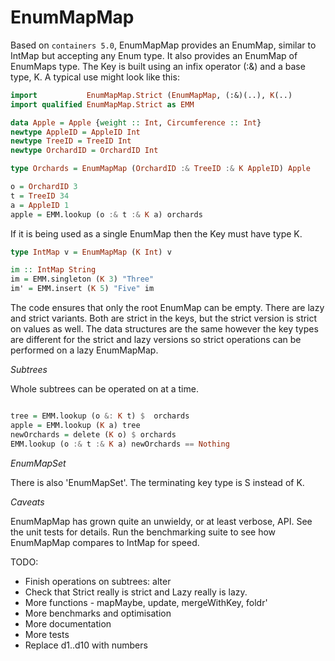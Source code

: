 EnumMapMap
==========

Based on `containers 5.0`, EnumMapMap provides an EnumMap, similar to IntMap but
accepting any Enum type.  It also provides an EnumMap of EnumMaps type.  The Key
is built using an infix operator (:&) and a base type, K.  A typical use might
look like this:

```haskell
import           EnumMapMap.Strict (EnumMapMap, (:&)(..), K(..)
import qualified EnumMapMap.Strict as EMM

data Apple = Apple {weight :: Int, Circumference :: Int}
newtype AppleID = AppleID Int
newtype TreeID = TreeID Int
newtype OrchardID = OrchardID Int

type Orchards = EnumMapMap (OrchardID :& TreeID :& K AppleID) Apple

o = OrchardID 3
t = TreeID 34
a = AppleID 1
apple = EMM.lookup (o :& t :& K a) orchards
```

If it is being used as a single EnumMap then the Key must have type K.

```haskell
type IntMap v = EnumMapMap (K Int) v

im :: IntMap String
im = EMM.singleton (K 3) "Three"
im' = EMM.insert (K 5) "Five" im
```

The code ensures that only the root EnumMap can be empty.  There are lazy and
strict variants.  Both are strict in the keys, but the strict version is strict
on values as well.  The data structures are the same however the key types are
different for the strict and lazy versions so strict operations can be performed
on a lazy EnumMapMap.

_Subtrees_

Whole subtrees can be operated on at a time.
```haskell

tree = EMM.lookup (o &: K t) $  orchards
apple = EMM.lookup (K a) tree
newOrchards = delete (K o) $ orchards
EMM.lookup (o :& t :& K a) newOrchards == Nothing
```

_EnumMapSet_

There is also 'EnumMapSet'.  The terminating key type is S instead of K.

_Caveats_

EnumMapMap has grown quite an unwieldy, or at least verbose, API.  See the unit
tests for details.  Run the benchmarking suite to see how EnumMapMap compares to
IntMap for speed.

TODO:

- Finish operations on subtrees: alter
- Check that Strict really is strict and Lazy really is lazy.
- More functions - mapMaybe, update, mergeWithKey,  foldr'
- More benchmarks and optimisation
- More documentation
- More tests
- Replace d1..d10 with numbers

